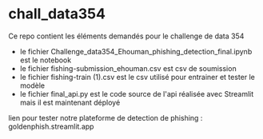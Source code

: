 # chall_data354
Ce repo contient les éléments demandés pour le challenge de data 354  
- le fichier Challenge_data354_Ehouman_phishing_detection_final.ipynb est le notebook 
- le fichier fishing-submission_ehouman.csv est csv de soumission
- le fichier fishing-train (1).csv est le csv utilisé pour entrainer et tester le modèle
- le fichier final_api.py est le code source de l'api réalisée avec Streamlit mais il est maintenant déployé 

lien pour tester notre plateforme de detection de phishing :  goldenphish.streamlit.app
